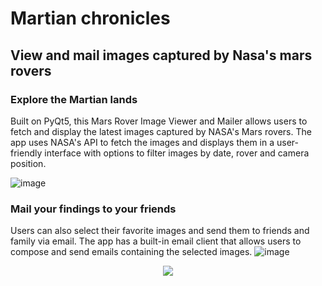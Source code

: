 # Martian chronicles
## View and mail images captured by Nasa's mars rovers

### Explore the Martian lands
Built on PyQt5, this Mars Rover Image Viewer and Mailer allows users to fetch and display the latest images captured by NASA's Mars rovers.
The app uses NASA's API to fetch the images and displays them in a user-friendly interface with options to filter images by date, rover and camera position.

![image](https://user-images.githubusercontent.com/87699062/218370232-0dc12be8-6606-40b6-a1e8-0cb959ced4c2.png)

### Mail your findings to your friends
Users can also select their favorite images and send them to friends and family via email.
The app has a built-in email client that allows users to compose and send emails containing the selected images.
![image](https://user-images.githubusercontent.com/87699062/218370783-2d5e4fb9-5078-42e7-abc4-4f84b4e14f20.png)


<div align="center">
    <img src="https://user-images.githubusercontent.com/87699062/218382389-8a226d4b-7706-48af-aae9-a7d71312441c.png">
</div>
